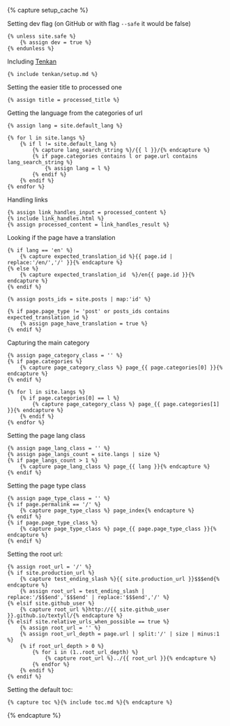 {% capture setup_cache %}

Setting dev flag (on GitHub or with flag `--safe` it would be false)

    {% unless site.safe %}
        {% assign dev = true %}
    {% endunless %}

Including [Tenkan](https://github.com/kizu/tenkan)

    {% include tenkan/setup.md %}

Setting the easier title to processed one

    {% assign title = processed_title %}

Getting the language from the categories of url

    {% assign lang = site.default_lang %}

    {% for l in site.langs %}
        {% if l != site.default_lang %}
            {% capture lang_search_string %}/{{ l }}/{% endcapture %}
            {% if page.categories contains l or page.url contains lang_search_string %}
                {% assign lang = l %}
            {% endif %}
        {% endif %}
    {% endfor %}

Handling links

    {% assign link_handles_input = processed_content %}
    {% include link_handles.html %}
    {% assign processed_content = link_handles_result %}


Looking if the page have a translation

    {% if lang == 'en' %}
        {% capture expected_translation_id %}{{ page.id | replace:'/en/','/' }}{% endcapture %}
    {% else %}
        {% capture expected_translation_id  %}/en{{ page.id }}{% endcapture %}
    {% endif %}

    {% assign posts_ids = site.posts | map:'id' %}

    {% if page.page_type != 'post' or posts_ids contains expected_translation_id %}
        {% assign page_have_translation = true %}
    {% endif %}

Capturing the main category

    {% assign page_category_class = '' %}
    {% if page.categories %}
        {% capture page_category_class %} page_{{ page.categories[0] }}{% endcapture %}
    {% endif %}

    {% for l in site.langs %}
        {% if page.categories[0] == l %}
            {% capture page_category_class %} page_{{ page.categories[1] }}{% endcapture %}
        {% endif %}
    {% endfor %}

Setting the page lang class

    {% assign page_lang_class = '' %}
    {% assign page_langs_count = site.langs | size %}
    {% if page_langs_count > 1 %}
        {% capture page_lang_class %} page_{{ lang }}{% endcapture %}
    {% endif %}

Setting the page type class

    {% assign page_type_class = '' %}
    {% if page.permalink == '/' %}
        {% capture page_type_class %} page_index{% endcapture %}
    {% endif %}
    {% if page.page_type_class %}
        {% capture page_type_class %} page_{{ page.page_type_class }}{% endcapture %}
    {% endif %}

Setting the root url:

    {% assign root_url = '/' %}
    {% if site.production_url %}
        {% capture test_ending_slash %}{{ site.production_url }}$$$end{% endcapture %}
        {% assign root_url = test_ending_slash | replace:'/$$$end','$$$end' | replace:'$$$end','/' %}
    {% elsif site.github_user %}
        {% capture root_url %}http://{{ site.github_user }}.github.io/textyll/{% endcapture %}
    {% elsif site.relative_urls_when_possible == true %}
        {% assign root_url = '' %}
        {% assign root_url_depth = page.url | split:'/' | size | minus:1 %}
        {% if root_url_depth > 0 %}
            {% for i in (1..root_url_depth) %}
                {% capture root_url %}../{{ root_url }}{% endcapture %}
            {% endfor %}
        {% endif %}
    {% endif %}

Setting the default toc:

    {% capture toc %}{% include toc.md %}{% endcapture %}

{% endcapture %}
